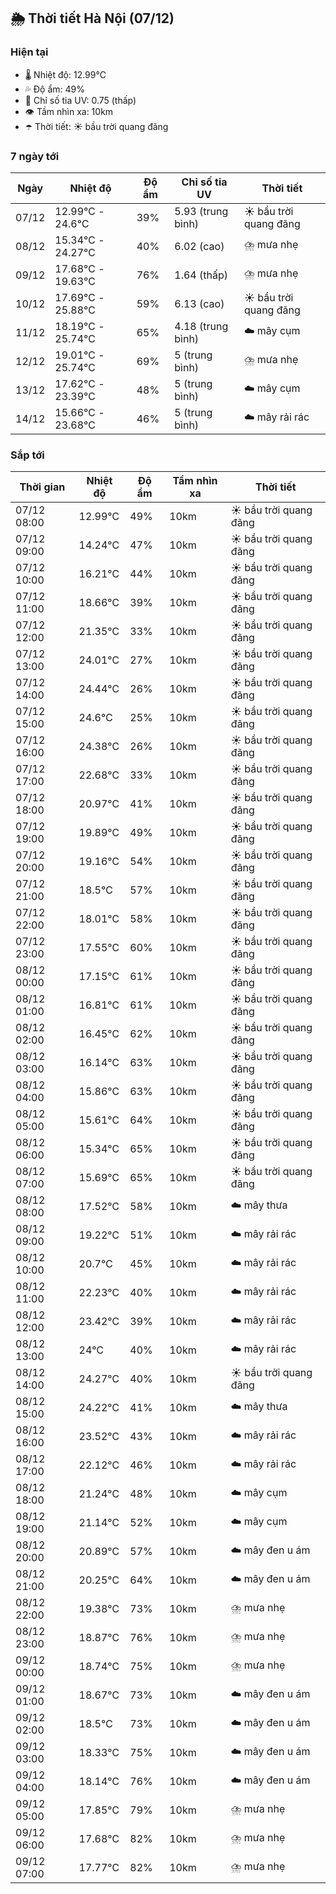 ## 🌦️ Thời tiết Hà Nội (07/12)

### Hiện tại

- 🌡️ Nhiệt độ: 12.99℃
- 💦 Độ ẩm: 49%
- 🌟 Chỉ số tia UV: 0.75 (thấp)
- 👁️ Tầm nhìn xa: 10km
- ☂️ Thời tiết: ☀️ bầu trời quang đãng

### 7 ngày tới

| Ngày | Nhiệt độ | Độ ẩm | Chỉ số tia UV | Thời tiết |
| --- | --- | --- | --- | --- |
| 07/12 | 12.99℃ - 24.6℃ | 39% | 5.93 (trung bình) | ☀️ bầu trời quang đãng |
| 08/12 | 15.34℃ - 24.27℃ | 40% | 6.02 (cao) | ⛈️ mưa nhẹ |
| 09/12 | 17.68℃ - 19.63℃ | 76% | 1.64 (thấp) | ⛈️ mưa nhẹ |
| 10/12 | 17.69℃ - 25.88℃ | 59% | 6.13 (cao) | ☀️ bầu trời quang đãng |
| 11/12 | 18.19℃ - 25.74℃ | 65% | 4.18 (trung bình) | ☁️ mây cụm |
| 12/12 | 19.01℃ - 25.74℃ | 69% | 5 (trung bình) | ⛈️ mưa nhẹ |
| 13/12 | 17.62℃ - 23.39℃ | 48% | 5 (trung bình) | ☁️ mây cụm |
| 14/12 | 15.66℃ - 23.68℃ | 46% | 5 (trung bình) | ☁️ mây rải rác |

### Sắp tới

| Thời gian | Nhiệt độ | Độ ẩm | Tầm nhìn xa | Thời tiết |
| --- | --- | --- | --- | --- |
| 07/12 08:00 | 12.99℃ | 49% | 10km | ☀️ bầu trời quang đãng |
| 07/12 09:00 | 14.24℃ | 47% | 10km | ☀️ bầu trời quang đãng |
| 07/12 10:00 | 16.21℃ | 44% | 10km | ☀️ bầu trời quang đãng |
| 07/12 11:00 | 18.66℃ | 39% | 10km | ☀️ bầu trời quang đãng |
| 07/12 12:00 | 21.35℃ | 33% | 10km | ☀️ bầu trời quang đãng |
| 07/12 13:00 | 24.01℃ | 27% | 10km | ☀️ bầu trời quang đãng |
| 07/12 14:00 | 24.44℃ | 26% | 10km | ☀️ bầu trời quang đãng |
| 07/12 15:00 | 24.6℃ | 25% | 10km | ☀️ bầu trời quang đãng |
| 07/12 16:00 | 24.38℃ | 26% | 10km | ☀️ bầu trời quang đãng |
| 07/12 17:00 | 22.68℃ | 33% | 10km | ☀️ bầu trời quang đãng |
| 07/12 18:00 | 20.97℃ | 41% | 10km | ☀️ bầu trời quang đãng |
| 07/12 19:00 | 19.89℃ | 49% | 10km | ☀️ bầu trời quang đãng |
| 07/12 20:00 | 19.16℃ | 54% | 10km | ☀️ bầu trời quang đãng |
| 07/12 21:00 | 18.5℃ | 57% | 10km | ☀️ bầu trời quang đãng |
| 07/12 22:00 | 18.01℃ | 58% | 10km | ☀️ bầu trời quang đãng |
| 07/12 23:00 | 17.55℃ | 60% | 10km | ☀️ bầu trời quang đãng |
| 08/12 00:00 | 17.15℃ | 61% | 10km | ☀️ bầu trời quang đãng |
| 08/12 01:00 | 16.81℃ | 61% | 10km | ☀️ bầu trời quang đãng |
| 08/12 02:00 | 16.45℃ | 62% | 10km | ☀️ bầu trời quang đãng |
| 08/12 03:00 | 16.14℃ | 63% | 10km | ☀️ bầu trời quang đãng |
| 08/12 04:00 | 15.86℃ | 63% | 10km | ☀️ bầu trời quang đãng |
| 08/12 05:00 | 15.61℃ | 64% | 10km | ☀️ bầu trời quang đãng |
| 08/12 06:00 | 15.34℃ | 65% | 10km | ☀️ bầu trời quang đãng |
| 08/12 07:00 | 15.69℃ | 65% | 10km | ☀️ bầu trời quang đãng |
| 08/12 08:00 | 17.52℃ | 58% | 10km | ☁️ mây thưa |
| 08/12 09:00 | 19.22℃ | 51% | 10km | ☁️ mây rải rác |
| 08/12 10:00 | 20.7℃ | 45% | 10km | ☁️ mây rải rác |
| 08/12 11:00 | 22.23℃ | 40% | 10km | ☁️ mây rải rác |
| 08/12 12:00 | 23.42℃ | 39% | 10km | ☁️ mây rải rác |
| 08/12 13:00 | 24℃ | 40% | 10km | ☁️ mây rải rác |
| 08/12 14:00 | 24.27℃ | 40% | 10km | ☀️ bầu trời quang đãng |
| 08/12 15:00 | 24.22℃ | 41% | 10km | ☁️ mây thưa |
| 08/12 16:00 | 23.52℃ | 43% | 10km | ☁️ mây rải rác |
| 08/12 17:00 | 22.12℃ | 46% | 10km | ☁️ mây rải rác |
| 08/12 18:00 | 21.24℃ | 48% | 10km | ☁️ mây cụm |
| 08/12 19:00 | 21.14℃ | 52% | 10km | ☁️ mây cụm |
| 08/12 20:00 | 20.89℃ | 57% | 10km | ☁️ mây đen u ám |
| 08/12 21:00 | 20.25℃ | 64% | 10km | ☁️ mây đen u ám |
| 08/12 22:00 | 19.38℃ | 73% | 10km | ⛈️ mưa nhẹ |
| 08/12 23:00 | 18.87℃ | 76% | 10km | ⛈️ mưa nhẹ |
| 09/12 00:00 | 18.74℃ | 75% | 10km | ⛈️ mưa nhẹ |
| 09/12 01:00 | 18.67℃ | 73% | 10km | ☁️ mây đen u ám |
| 09/12 02:00 | 18.5℃ | 73% | 10km | ☁️ mây đen u ám |
| 09/12 03:00 | 18.33℃ | 75% | 10km | ☁️ mây đen u ám |
| 09/12 04:00 | 18.14℃ | 76% | 10km | ☁️ mây đen u ám |
| 09/12 05:00 | 17.85℃ | 79% | 10km | ⛈️ mưa nhẹ |
| 09/12 06:00 | 17.68℃ | 82% | 10km | ⛈️ mưa nhẹ |
| 09/12 07:00 | 17.77℃ | 82% | 10km | ⛈️ mưa nhẹ |
